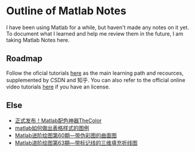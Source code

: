 # Outline of Matlab Notes

I have been using Matlab for a while, but haven't made any notes on it yet. To document what I learned and help me review them in the future, I am taking Matlab Notes here.

## Roadmap 

Follow the oficial tutorials [here](https://www.mathworks.com/help/releases/R2019b/matlab/graphics.html?s_tid=CRUX_lftnav) as the main learning path and recources, supplemented by CSDN and 知乎. You can also refer to the official online video tutorials [here](https://matlabacademy.mathworks.com/?page=1&sort=featured) if you have an license.


## Else
- [正式发布！Matlab配色神器TheColor](https://zhuanlan.zhihu.com/p/565058682)
- [matlab如何做出表格样式的图例](https://www.zhihu.com/question/637630240/answer/3391158981)
- [Matlab进阶绘图第60期—带伪彩图的曲面图](https://zhuanlan.zhihu.com/p/703764567)
- [Matlab进阶绘图第63期—带标记线的三维填充折线图](https://zhuanlan.zhihu.com/p/708832558)